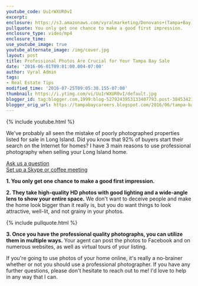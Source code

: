 ```yaml
---
youtube_code: Uu1rWXUR0vI
excerpt:
enclosure: https://s3.amazonaws.com/vyralmarketing/Donovans+(Tampa+Bay)/Tampa+Bay+Real+Estate+Agent-+The+case+for+professional+photography.mp4
pullquote: You only get one chance to make a good first impression.
enclosure_type: video/mp4
enclosure_time:
use_youtube_image: true
youtube_alternate_image: /img/cover.jpg
layout: post
title: Professional Photos Are Crucial for Your Tampa Bay Sale
date: '2016-06-01T09:01:00.004-07:00'
author: Vyral Admin
tags:
- Real Estate Tips
modified_time: '2016-07-25T09:05:38.155-07:00'
thumbnail: https://i.ytimg.com/vi/Uu1rWXUR0vI/default.jpg
blogger_id: tag:blogger.com,1999:blog-5279243953133407793.post-3845342162703551078
blogger_orig_url: https://tampabaycareers.blogspot.com/2016/06/tampa-bay-real-estate-agent-case-for.html
---
```

{% include youtube.html %}

We've probably all seen the mistake of poorly photographed properties listed for sale in Long Island. Did you know that 92% of buyers start their search on the Internet for homes? I have 3 main reasons to use professional photography when selling your Long Island home.

<div class="post-cta">
<a href="/contact/">Ask us a question</a><br>
<a href="/meeting/">Set up a Skype or coffee meeting</a>
</div>

**1. You only get one chance to make a good first impression.**

**2. They take high-quality HD photos with good lighting and a wide-angle lens to show your entire space.** We don't want to deceive people and make the home look bigger than it really is, but you do want things to look attractive, well-lit, and not grainy in your photos.

{% include pullquote.html %}

**3. Once you have the professional quality photographs, you can utilize them in multiple ways.** Your agent can post the photos to Facebook and on numerous websites, as well as virtual tours of your listing.


If you're going to use photos of your home online, it's really a no-brainer whether or not you should use a professional photographer. If you have any further questions, please don't hesitate to reach out to me! I'd love to help in any way that I can.
